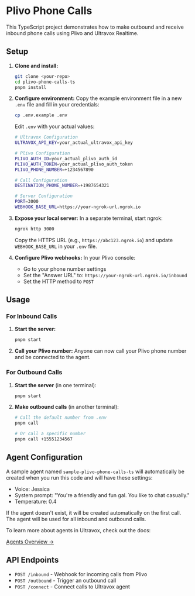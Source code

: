 # Plivo Phone Calls

This TypeScript project demonstrates how to make outbound and receive inbound phone calls using Plivo and Ultravox Realtime.

## Setup

1. **Clone and install:**
   ```bash
   git clone <your-repo>
   cd plivo-phone-calls-ts
   pnpm install
   ```

2. **Configure environment:**
   Copy the example environment file in a new `.env` file and fill in your credentials:
   ```bash
   cp .env.example .env
   ```
   
   Edit `.env` with your actual values:
   ```bash
   # Ultravox Configuration
   ULTRAVOX_API_KEY=your_actual_ultravox_api_key
   
   # Plivo Configuration
   PLIVO_AUTH_ID=your_actual_plivo_auth_id
   PLIVO_AUTH_TOKEN=your_actual_plivo_auth_token
   PLIVO_PHONE_NUMBER=+1234567890
   
   # Call Configuration
   DESTINATION_PHONE_NUMBER=+1987654321
   
   # Server Configuration
   PORT=3000
   WEBHOOK_BASE_URL=https://your-ngrok-url.ngrok.io
   ```

3. **Expose your local server:**
   In a separate terminal, start ngrok:
   ```bash
   ngrok http 3000
   ```
   
   Copy the HTTPS URL (e.g., `https://abc123.ngrok.io`) and update `WEBHOOK_BASE_URL` in your `.env` file.

4. **Configure Plivo webhooks:**
   In your Plivo console:
   - Go to your phone number settings
   - Set the "Answer URL" to: `https://your-ngrok-url.ngrok.io/inbound`
   - Set the HTTP method to `POST`

## Usage

### For Inbound Calls

1. **Start the server:**
   ```bash
   pnpm start
   ```

2. **Call your Plivo number:**
Anyone can now call your Plivo phone number and be connected to the agent.

### For Outbound Calls

1. **Start the server** (in one terminal):
   ```bash
   pnpm start
   ```

2. **Make outbound calls** (in another terminal):
   ```bash
   # Call the default number from .env
   pnpm call
   
   # Or call a specific number
   pnpm call +15551234567
   ```

## Agent Configuration

A sample agent named `sample-plivo-phone-calls-ts` will automatically be created when you run this code and will have these settings:
- Voice: Jessica
- System prompt: "You're a friendly and fun gal. You like to chat casually."
- Temperature: 0.4

If the agent doesn't exist, it will be created automatically on the first call. The agent will be used for all inbound and outbound calls.

To learn more about agents in Ultravox, check out the docs:

[Agents Overview →](https://docs.ultravox.ai/agents/overview)



## API Endpoints

- `POST /inbound` - Webhook for incoming calls from Plivo
- `POST /outbound` - Trigger an outbound call
- `POST /connect` - Connect calls to Ultravox agent

